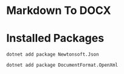 # Markdown To DOCX

# Installed Packages
```
dotnet add package Newtonsoft.Json
```
```
dotnet add package DocumentFormat.OpenXml
```
